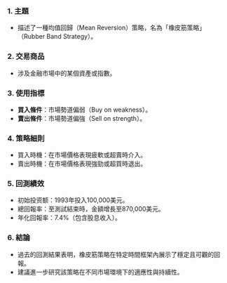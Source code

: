 ### 1. 主題  
- 描述了一種均值回歸（Mean Reversion）策略，名為「橡皮筋策略」（Rubber Band Strategy）。  

### 2. 交易商品  
- 涉及金融市場中的某個資產或指數。  

### 3. 使用指標  
- **買入條件**：市場勢道偏弱（Buy on weakness）。  
- **賣出條件**：市場勢道偏強（Sell on strength）。  

### 4. 策略細則  
- 買入時機：在市場價格表現疲軟或超賣時介入。  
- 賣出時機：在市場價格表現強勁或超買時退出。  

### 5. 回測績效  
- 初始投资额：1993年投入100,000美元。  
- 總回報率：至測試結束時，金額增長至870,000美元。  
- 年化回報率：7.4%（包含股息收入）。  

### 6. 結論  
- 過去的回測結果表明，橡皮筋策略在特定時間框架內展示了穩定且可觀的回報。  
- 建議進一步研究該策略在不同市場環境下的適應性與持續性。
